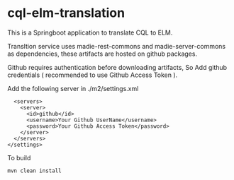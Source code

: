 # cql-elm-translation

This is a Springboot application to translate CQL to ELM.

Transltion service uses madie-rest-commons and madie-server-commons as dependencies, these artifacts are hosted on github packages.


Github requires authentication before downloading artifacts, So Add github credentials ( recommended to use Github Access Token ).

Add the following server in ./m2/settings.xml
```
  <servers>
    <server>
      <id>github</id>
      <username>Your Github UserName</username>
      <password>Your Github Access Token</password>
    </server>
  </servers>
</settings>
```

To build
```
mvn clean install
```
